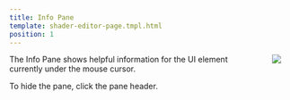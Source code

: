 ```yaml
---
title: Info Pane
template: shader-editor-page.tmpl.html
position: 1
---
```


<img src="/images/shader-editor/info-pane.png" style="float: right; padding: 20px; padding-top: 0px; border: 1px black;"></img>

The Info Pane shows helpful information for the UI element currently under the mouse cursor.

To hide the pane, click the pane header.